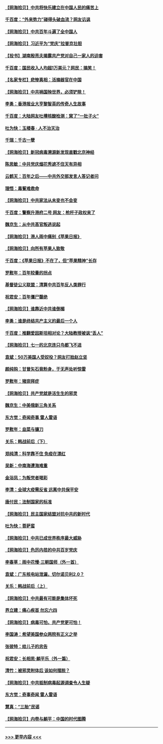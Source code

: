#### [【网海拾贝】中共将快乐建立在中国人民的痛苦上](../pages/nsc993/n13064939.md?t=07040751) 
#### [千百度：“外来势力”碰得头破血流？网友讥讽](../pages/nsc993/n13064878.md?t=07040751) 
#### [【网海拾贝】中共百年斗遍了全中国人](../pages/nsc993/n13060020.md?t=07040751) 
#### [【网海拾贝】习近平为“党庆”拉普京壮胆](../pages/nsc993/n13057781.md?t=07040751) 
#### [【投书】湖南殷亮夫揭露共产党对自己一家人的迫害](../pages/nsc993/n13057744.md?t=07040751) 
#### [千百度：国民收入人均超1万美元？网民：搞笑！](../pages/nsc993/n13057692.md?t=07040751) 
#### [【名家专栏】悲惨真相：活摘器官在中国](../pages/nsc993/n13056611.md?t=07040751) 
#### [【网海拾贝】中共祸国殃世界，必须铲除！](../pages/nsc993/n13056011.md?t=07040751) 
#### [李勇：香港报业大亨黎智英的传奇人生故事](../pages/nsc993/n13055258.md?t=07040751) 
#### [千百度：大陆网友吐槽核酸检测：窝了“一肚子火”](../pages/nsc993/n13055194.md?t=07040751) 
#### [吐为快：玉楼春 · 人不治天治](../pages/nsc993/n13054028.md?t=07040751) 
#### [千瑞：千古一孽](../pages/nsc993/n13054016.md?t=07040751) 
#### [【网海拾贝】新冠病毒溯源新发现直戳北京神经](../pages/nsc993/n13052425.md?t=07040751) 
#### [陈思敏：中共党庆烟花秀遮不住天有异相](../pages/nsc993/n13052020.md?t=07040751) 
#### [云鹤天：百年之后——中共外交部发言人答记者问](../pages/nsc993/n13051604.md?t=07040751) 
#### [理悟：毒誓难救命](../pages/nsc993/n13051601.md?t=07040751) 
#### [【网海拾贝】中共家法从未变也不会变](../pages/nsc993/n13050366.md?t=07040751) 
#### [千百度：警察升港府二号 网友：枪杆子政权来了](../pages/nsc993/n13050261.md?t=07040751) 
#### [魏京生：从中共高官叛逃说起](../pages/nsc993/n13048997.md?t=07040751) 
#### [【网海拾贝】港人雨中痛别《苹果日报》](../pages/nsc993/n13048941.md?t=07040751) 
#### [【网海拾贝】向所有苹果人致敬](../pages/nsc993/n13046795.md?t=07040751) 
#### [千百度：《苹果日报》不在了，但“苹果精神”长存](../pages/nsc993/n13046703.md?t=07040751) 
#### [罗慰年：百年较量的拐点](../pages/nsc993/n13046542.md?t=07040751) 
#### [基督徒公义联盟：清算中共百年反人类罪行](../pages/nsc993/n13046499.md?t=07040751) 
#### [祝君安：百年僵尸罄绝](../pages/nsc993/n13045595.md?t=07040751) 
#### [【网海拾贝】谁靠近中共谁倒楣](../pages/nsc993/n13044667.md?t=07040751) 
#### [李勇：谁是终结共产主义的最后一个人](../pages/nsc993/n13044397.md?t=07040751) 
#### [千百度：推翻爱因斯坦相对论？大陆教授被讽“丢人”](../pages/nsc993/n13043908.md?t=07040751) 
#### [【网海拾贝】七一的北京连只鸟都飞不进](../pages/nsc993/n13041377.md?t=07040751) 
#### [袁斌：50万美国人受奴役？网友打脸赵立坚](../pages/nsc993/n13041330.md?t=07040751) 
#### [颜纯钩：甘冒矢石竟粉身，于无声处听惊雷](../pages/nsc993/n13041140.md?t=07040751) 
#### [罗慰年：猪崇拜症](../pages/nsc993/n13041071.md?t=07040751) 
#### [【网海拾贝】共产党就是活生生的邪灵](../pages/nsc993/n13036627.md?t=07040751) 
#### [魏京生：中美俄新三角关系](../pages/nsc993/n13035986.md?t=07040751) 
#### [东方觉：奇闻奇事 雷人雷语](../pages/nsc993/n13035878.md?t=07040751) 
#### [罗慰年：韭菜与镰刀](../pages/nsc993/n13034374.md?t=07040751) 
#### [关乐：韩战前后（下）](../pages/nsc993/n13034113.md?t=07040751) 
#### [郑纯清：科学靠不住 免疫在漂红](../pages/nsc993/n13034093.md?t=07040751) 
#### [吴新：中南海遭海难重](../pages/nsc993/n13034084.md?t=07040751) 
#### [金浴凤：为叛党者喝彩](../pages/nsc993/n13034058.md?t=07040751) 
#### [李清：全球大疫需反省 远离中共保平安](../pages/nsc993/n13033784.md?t=07040751) 
#### [唐付民：法制国家的标准](../pages/nsc993/n13032944.md?t=07040751) 
#### [【网海拾贝】民主国家结盟对抗中共的新时代](../pages/nsc993/n13031717.md?t=07040751) 
#### [吐为快：菩萨蛮](../pages/nsc993/n13030033.md?t=07040751) 
#### [【网海拾贝】中共已成世界秩序最大威胁](../pages/nsc993/n13028138.md?t=07040751) 
#### [【网海拾贝】色厉内荏的中共百岁党庆](../pages/nsc993/n13025582.md?t=07040751) 
#### [李春草：雨中花慢‧三朝国师（外一首）](../pages/nsc993/n13025567.md?t=07040751) 
#### [袁斌：广东核电站泄漏，切尔诺贝利2.0？](../pages/nsc993/n13025475.md?t=07040751) 
#### [关乐：韩战前后（上）](../pages/nsc993/n13025387.md?t=07040751) 
#### [【网海拾贝】中共最有可能是集体坏死](../pages/nsc993/n13023101.md?t=07040751) 
#### [界立建：痛心疾首 勿忘六四](../pages/nsc993/n13022339.md?t=07040751) 
#### [【网海拾贝】病毒可怕，共产党更可怕！](../pages/nsc993/n13020728.md?t=07040751) 
#### [李国涛：希望美国参众两院有正义之举](../pages/nsc993/n13020674.md?t=07040751) 
#### [张彼特：给儿子的忠告](../pages/nsc993/n13018934.md?t=07040751) 
#### [祝君安：长相思‧躺平乐（外一篇）](../pages/nsc993/n13018923.md?t=07040751) 
#### [清竹：被邪灵附体后 该如何摆脱？](../pages/nsc993/n13018877.md?t=07040751) 
#### [【网海拾贝】中共抵制病毒起源调查令人生疑](../pages/nsc993/n13017785.md?t=07040751) 
#### [东方觉：奇事奇闻 雷人雷语](../pages/nsc993/n13017577.md?t=07040751) 
#### [慧真：“三胎”民谣](../pages/nsc993/n13017394.md?t=07040751) 
#### [【网海拾贝】内卷与躺平：中国的时代图腾](../pages/nsc993/n13016128.md?t=07040751) 

----
#### [ >>> 更早内容 <<< ](../indexes/nsc993-earlier.md)
